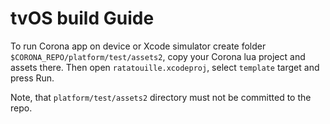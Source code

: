 # tvOS build Guide

To run Corona app on device or Xcode simulator create folder `$CORONA_REPO/platform/test/assets2`, copy your Corona lua project and assets there.
Then open `ratatouille.xcodeproj`, select `template` target and press Run.

Note, that `platform/test/assets2` directory must not be committed to the repo.